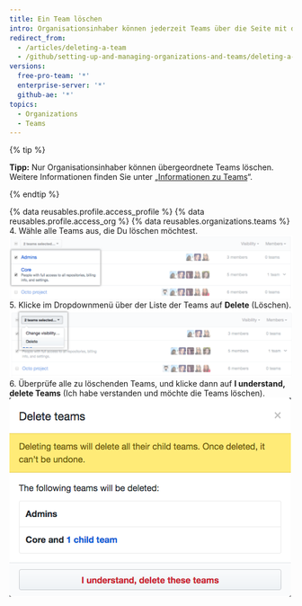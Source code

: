 ```yaml
---
title: Ein Team löschen
intro: Organisationsinhaber können jederzeit Teams über die Seite mit den Einstellungen des Teams löschen.
redirect_from:
  - /articles/deleting-a-team
  - /github/setting-up-and-managing-organizations-and-teams/deleting-a-team
versions:
  free-pro-team: '*'
  enterprise-server: '*'
  github-ae: '*'
topics:
  - Organizations
  - Teams
---
```


{% tip %}

**Tipp:** Nur Organisationsinhaber können übergeordnete Teams löschen. Weitere Informationen finden Sie unter „[Informationen zu Teams](/articles/about-teams)“.

{% endtip %}

{% data reusables.profile.access_profile %}
{% data reusables.profile.access_org %}
{% data reusables.organizations.teams %}
4. Wähle alle Teams aus, die Du löschen möchtest. ![Liste der Teams mit zwei ausgewählten Teams](/assets/images/help/teams/list-of-teams-selected.png)
5. Klicke im Dropdownmenü über der Liste der Teams auf **Delete** (Löschen). ![Dropdownmenü mit Option zum Ändern der Teamsichtbarkeit](/assets/images/help/teams/team-bulk-management-options.png)
6. Überprüfe alle zu löschenden Teams, und klicke dann auf **I understand, delete Teams** (Ich habe verstanden und möchte die Teams löschen). ![Liste der zu löschenden Teams und Schaltfläche zum Löschen der Teams](/assets/images/help/teams/confirm-delete-teams-bulk.png)
